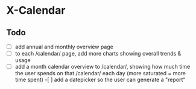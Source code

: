 # X-Calendar

## Todo

- [ ] add annual and monthly overview page
- [ ] to each /calendar/ page, add more charts showing overall trends & usage
- [ ] add a month calendar overview to /calendar/, showing how much time the user spends on that /calendar/ each day (more saturated = more time spent) -[ ] add a datepicker so the user can generate a "report"
